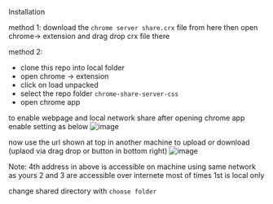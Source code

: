 Installation

method 1:
download the `chrome server share.crx` file from here then open chrome-> extension and drag drop crx file there

method 2:
* clone this repo into local folder 
* open chrome -> extension
* click on load unpacked
* select the repo folder `chrome-share-server-css`
* open chrome app

to enable webpage and local network share 
after opening chrome app
enable setting as below
![image](https://user-images.githubusercontent.com/13284511/121010859-8dfa5a00-c7b3-11eb-802c-c49868d79252.png)

now use the url shown at top in another machine to upload or download (uplaod via drag drop or button in bottom right)
![image](https://user-images.githubusercontent.com/13284511/121011006-bf732580-c7b3-11eb-86dc-9a5ae38a5803.png)

Note:
 4th address in above is accessible on machine using same network as yours
 2 and 3 are accessible over internete most of times
 1st is local only



 change shared directory with `choose folder`
